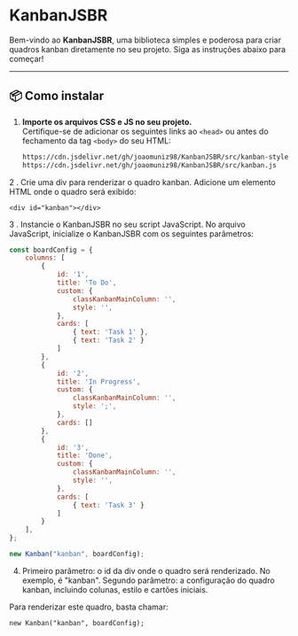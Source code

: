 # KanbanJSBR  
Bem-vindo ao **KanbanJSBR**, uma biblioteca simples e poderosa para criar quadros kanban diretamente no seu projeto. Siga as instruções abaixo para começar!

---

## 📦 Como instalar  

1. **Importe os arquivos CSS e JS no seu projeto.**  
   Certifique-se de adicionar os seguintes links ao `<head>` ou antes do fechamento da tag `<body>` do seu HTML:

   ```html
   https://cdn.jsdelivr.net/gh/joaomuniz98/KanbanJSBR/src/kanban-style.css
   https://cdn.jsdelivr.net/gh/joaomuniz98/KanbanJSBR/src/kanban.js


2 . Crie uma div para renderizar o quadro kanban.
    Adicione um elemento HTML onde o quadro será exibido:

    <div id="kanban"></div>



3 . Instancie o KanbanJSBR no seu script JavaScript.
No arquivo JavaScript, inicialize o KanbanJSBR com os seguintes parâmetros:


```javascript
const boardConfig = {
    columns: [
        {
            id: '1',
            title: 'To Do',
            custom: {
                classKanbanMainColumn: '',
                style: '',
            },
            cards: [
                { text: 'Task 1' },
                { text: 'Task 2' }
            ]
        },
        {
            id: '2',
            title: 'In Progress',
            custom: {
                classKanbanMainColumn: '',
                style: ';',
            },
            cards: []
        },
        {
            id: '3',
            title: 'Done',
            custom: {
                classKanbanMainColumn: '',
                style: '',
            },
            cards: [
                { text: 'Task 3' }
            ]
        }
    ],
};

new Kanban("kanban", boardConfig);

```


4.  Primeiro parâmetro: o id da div onde o quadro será renderizado. No exemplo, é "kanban".
    Segundo parâmetro: a configuração do quadro kanban, incluindo colunas, estilo e cartões iniciais.


Para renderizar este quadro, basta chamar:
```javacript
new Kanban("kanban", boardConfig);
````



